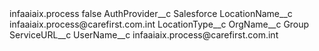 <?xml version="1.0" encoding="UTF-8"?>
<CustomMetadata xmlns="http://soap.sforce.com/2006/04/metadata" xmlns:xsi="http://www.w3.org/2001/XMLSchema-instance" xmlns:xsd="http://www.w3.org/2001/XMLSchema">
    <label>infaaiaix.process</label>
    <protected>false</protected>
    <values>
        <field>AuthProvider__c</field>
        <value xsi:type="xsd:string">Salesforce</value>
    </values>
    <values>
        <field>LocationName__c</field>
        <value xsi:type="xsd:string">infaaiaix.process@carefirst.com.int</value>
    </values>
    <values>
        <field>LocationType__c</field>
        <value xsi:nil="true"/>
    </values>
    <values>
        <field>OrgName__c</field>
        <value xsi:type="xsd:string">Group</value>
    </values>
    <values>
        <field>ServiceURL__c</field>
        <value xsi:nil="true"/>
    </values>
    <values>
        <field>UserName__c</field>
        <value xsi:type="xsd:string">infaaiaix.process@carefirst.com.int</value>
    </values>
</CustomMetadata>

